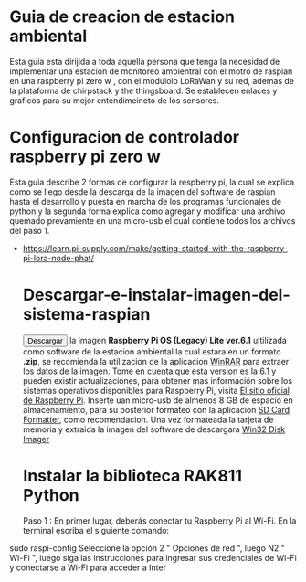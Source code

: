 # Guia de creacion de estacion ambiental
Esta guia esta dirijida a toda aquella persona que tenga la necesidad de implementar una estacion de monitoreo ambientral con el motro de raspian en una raspberry pi zero w , con el modulolo LoRaWan y su red, ademas de la plataforma de chirpstack y the thingsboard. Se establecen enlaces y graficos para su mejor entendimeineto de los sensores. 
   # Configuracion de controlador raspberry pi zero w
Esta guia describe 2 formas de configurar la respberry pi, la cual se explica como se llego desde la descarga de la imagen del software de raspian hasta el desarrollo y puesta en marcha de los programas funcionales de python y la segunda forma explica como agregar y modificar una archivo quemado prevamiente en una micro-usb el cual contiene todos los archivos del paso 1.
   - https://learn.pi-supply.com/make/getting-started-with-the-raspberry-pi-lora-node-phat/
     # Descargar-e-instalar-imagen-del-sistema-raspian
     <a href="https://downloads.raspberrypi.com/raspios_oldstable_lite_arm64/images/raspios_oldstable_lite_arm64-2024-03-12/2024-03-12-raspios-bullseye-arm64-lite.img.xz 
     _gl=1*1ywdkpf*_ga*MzQ2MTQ5NjU2LjE3MDc4NDI4Nzg.*_ga_22FD70LWDS*MTcxNTEwNzQ2OC40LjEuMTcxNTEwNzUwMi4wLjAuMA.." download>
     <button>Descargar</button>
     </a> la imagen **Raspberry Pi OS (Legacy) Lite ver.6.1** ultilizada como software de la estacion ambiental la cual estara en un formato **.zip**, se recomienda la utilizacion de la 
     aplicacion [WinRAR](https://www.win-rar.com/open-zip-file.html?&L=0) para extraer los datos de la imagen. 
     Tome en cuenta que esta version es la 6.1 y pueden existir actualizaciones, para obtener mas información sobre los sistemas operativos disponibles para Raspberry Pi, visita [El sitio oficial 
     de Raspberry Pi](https://www.raspberrypi.com/software/operating-systems/).
     Inserte uan micro-usb de almenos 8 GB de espacio en almacenamiento, para su posterior formateo con la aplicacion [SD Card Formatter](https://www.sdcard.org/downloads/formatter/), como recomendacion. Una vez formateada la tarjeta de memoria y extraida la imagen del software de descargara [Win32 Disk Imager](https://sourceforge.net/projects/win32diskimager/files/latest/download)
     # Instalar la biblioteca RAK811 Python
     Paso 1 : En primer lugar, deberás conectar tu Raspberry Pi al Wi-Fi. En la terminal escriba el siguiente comando:

sudo raspi-config
Seleccione la opción 2 " Opciones de red ", luego N2 " Wi-Fi ", luego siga las instrucciones para ingresar sus credenciales de Wi-Fi y conectarse a Wi-Fi para acceder a Inter     
